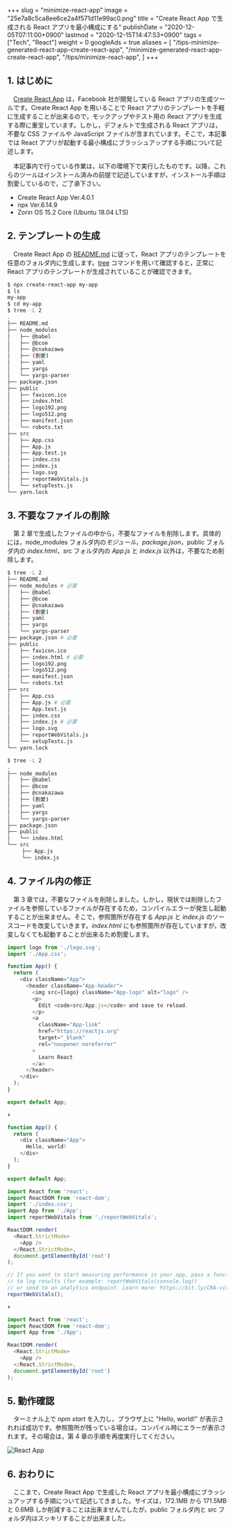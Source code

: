 +++
slug = "minimize-react-app"
image = "25e7a8c5ca8ee6ce2a4f571d11e99ac0.png"
title = "Create React App で生成される React アプリを最小構成にする"
publishDate = "2020-12-05T07:11:00+0900"
lastmod = "2020-12-15T14:47:53+0900"
tags = ["Tech", "React"]
weight = 0
googleAds = true
aliases = [
  "/tips-minimize-generated-react-app-create-react-app",
  "/minimize-generated-react-app-create-react-app",
  "/tips/minimize-react-app",
]
+++

## 1. はじめに

　[Create React App](https://github.com/facebook/create-react-app) は，Facebook 社が開発している React アプリの生成ツールです。Create React App を用いることで React アプリのテンプレートを手軽に生成することが出来るので，モックアップやテスト用の React アプリを生成する際に重宝しています。しかし，デフォルトで生成される React アプリは，不要な CSS ファイルや JavaScript ファイルが含まれています。そこで，本記事では React アプリが起動する最小構成にブラッシュアップする手順について記述します。

　本記事内で行っている作業は，以下の環境下で実行したものです。以降，これらのツールはインストール済みの前提で記述していますが，インストール手順は割愛しているので，ご了承下さい。

* Create React App Ver.4.0.1
* npx Ver.6.14.9
* Zorin OS 15.2 Core (Ubuntu 18.04 LTS)

## 2. テンプレートの生成

　Create React App の [README.md](https://github.com/facebook/create-react-app) に従って，React アプリのテンプレートを任意のフォルダ内に生成します。[tree](https://www.atmarkit.co.jp/ait/articles/1802/01/news025.html) コマンドを用いて確認すると，正常に React アプリのテンプレートが生成されていることが確認できます。

```bash
$ npx create-react-app my-app
$ ls
my-app
$ cd my-app
$ tree -L 2
.
├── README.md
├── node_modules
│   ├── @babel
│   ├── @bcoe
│   ├── @cnakazawa
│   ├── (割愛)
│   ├── yaml
│   ├── yargs
│   └── yargs-parser
├── package.json
├── public
│   ├── favicon.ico
│   ├── index.html
│   ├── logo192.png
│   ├── logo512.png
│   ├── manifest.json
│   └── robots.txt
├── src
│   ├── App.css
│   ├── App.js
│   ├── App.test.js
│   ├── index.css
│   ├── index.js
│   ├── logo.svg
│   ├── reportWebVitals.js
│   └── setupTests.js
└── yarn.lock
```

## 3. 不要なファイルの削除

　第 2 章で生成したファイルの中から，不要なファイルを削除します。具体的には，node_modules フォルダ内の*モジュール*，*package.json*，public フォルダ内の *index.html*，src フォルダ内の *App.js* と *index.js* 以外は，不要なため削除します。

```bash
$ tree -L 2
├── README.md
├── node_modules # 必要
│   ├── @babel
│   ├── @bcoe
│   ├── @cnakazawa
│   ├── (割愛)
│   ├── yaml
│   ├── yargs
│   └── yargs-parser
├── package.json # 必要
├── public
│   ├── favicon.ico
│   ├── index.html # 必要
│   ├── logo192.png
│   ├── logo512.png
│   ├── manifest.json
│   └── robots.txt
├── src
│   ├── App.css
│   ├── App.js # 必要
│   ├── App.test.js
│   ├── index.css
│   ├── index.js # 必要
│   ├── logo.svg
│   ├── reportWebVitals.js
│   └── setupTests.js
└── yarn.lock
```

```bash
$ tree -L 2
.
├── node_modules
│   ├── @babel
│   ├── @bcoe
│   ├── @cnakazawa
│   ├── (割愛)
│   ├── yaml
│   ├── yargs
│   └── yargs-parser
├── package.json
├── public
│   └── index.html
└── src
　   ├── App.js
　   └── index.js
```

## 4. ファイル内の修正

　第 3 章では，不要なファイルを削除しました。しかし，現状では削除したファイルを参照しているファイルが存在するため，コンパイルエラーが発生し起動することが出来ません。そこで，参照箇所が存在する *App.js* と *index.js* のソースコードを改変していきます。*index.html* にも参照箇所が存在していますが，改変しなくても起動することが出来るため割愛します。

```js
import logo from './logo.svg';
import './App.css';

function App() {
  return (
    <div className="App">
      <header className="App-header">
        <img src={logo} className="App-logo" alt="logo" />
        <p>
          Edit <code>src/App.js</code> and save to reload.
        </p>
        <a
          className="App-link"
          href="https://reactjs.org"
          target="_blank"
          rel="noopener noreferrer"
        >
          Learn React
        </a>
      </header>
    </div>
  );
}

export default App;

⬇

function App() {
  return (
    <div className="App">
      Hello, world!
    </div>
  );
}

export default App;
```

```js
import React from 'react';
import ReactDOM from 'react-dom';
import './index.css';
import App from './App';
import reportWebVitals from './reportWebVitals';

ReactDOM.render(
  <React.StrictMode>
    <App />
  </React.StrictMode>,
  document.getElementById('root')
);

// If you want to start measuring performance in your app, pass a function
// to log results (for example: reportWebVitals(console.log))
// or send to an analytics endpoint. Learn more: https://bit.ly/CRA-vitals
reportWebVitals();

⬇

import React from 'react';
import ReactDOM from 'react-dom';
import App from './App';

ReactDOM.render(
  <React.StrictMode>
    <App />
  </React.StrictMode>,
  document.getElementById('root')
);
```

## 5. 動作確認

　ターミナル上で *npm start* を入力し，ブラウザ上に "Hello, world!" が表示されれば成功です。参照箇所が残っている場合は，コンパイル時にエラーが表示されます。その場合は，第 4 章の手順を再度実行してください。

![React App](1fc58617c7aa92a415fabbf665fb280d.png)

## 6. おわりに

　ここまで，Create React App で生成した React アプリを最小構成にブラッシュアップする手順について記述してきました。サイズは，172.1MB から 171.5MB と 0.6MB しか削減することは出来ませんでしたが，public フォルダ内と  src フォルダ内はスッキリすることが出来ました。